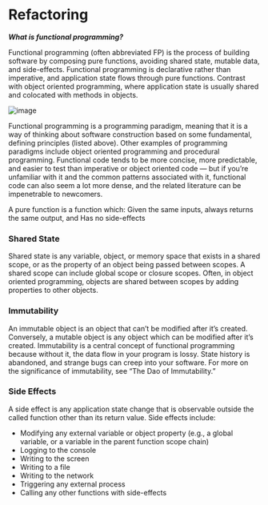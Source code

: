 # Refactoring

***What is functional programming?***



Functional programming (often abbreviated FP) is the process of building software by composing pure functions, avoiding shared state, mutable data, and side-effects. Functional programming is declarative rather than imperative, and application state flows through pure functions. Contrast with object oriented programming, where application state is usually shared and colocated with methods in objects.

![image](https://img.evbuc.com/https%3A%2F%2Fcdn.evbuc.com%2Fimages%2F30423109%2F185617782430%2F1%2Foriginal.jpg?s=e00c5055af924b2c841715f435978f74)

Functional programming is a programming paradigm, meaning that it is a way of thinking about software construction based on some fundamental, defining principles (listed above). Other examples of programming paradigms include object oriented programming and procedural programming.
Functional code tends to be more concise, more predictable, and easier to test than imperative or object oriented code — but if you’re unfamiliar with it and the common patterns associated with it, functional code can also seem a lot more dense, and the related literature can be impenetrable to newcomers.

A pure function is a function which:
Given the same inputs, always returns the same output, and
Has no side-effects

### Shared State
Shared state is any variable, object, or memory space that exists in a shared scope, or as the property of an object being passed between scopes. A shared scope can include global scope or closure scopes. Often, in object oriented programming, objects are shared between scopes by adding properties to other objects.

### Immutability

An immutable object is an object that can’t be modified after it’s created. Conversely, a mutable object is any object which can be modified after it’s created.
Immutability is a central concept of functional programming because without it, the data flow in your program is lossy. State history is abandoned, and strange bugs can creep into your software. For more on the significance of immutability, see “The Dao of Immutability.”

### Side Effects
A side effect is any application state change that is observable outside the called function other than its return value. Side effects include:
- Modifying any external variable or object property (e.g., a global variable, or a variable in the parent function scope chain)
- Logging to the console
- Writing to the screen
- Writing to a file
- Writing to the network
- Triggering any external process
- Calling any other functions with side-effects